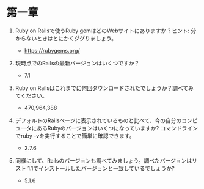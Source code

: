 # 第一章

1. Ruby on Railsで使うRuby gemはどのWebサイトにありますか？ヒント: 分からないときはとにかくググりましょう。  
    - https://rubygems.org/

2. 現時点でのRailsの最新バージョンはいくつですか？
    - 7.1

3. Ruby on Railsはこれまでに何回ダウンロードされたでしょうか？調べてみてください。
    - 470,964,388

4. デフォルトのRailsページに表示されているものと比べて、今の自分のコンピュータにあるRubyのバージョンはいくつになっていますか? コマンドラインでruby -vを実行することで簡単に確認できます。
    - 2.7.6

5. 同様にして、Railsのバージョンも調べてみましょう。調べたバージョンはリスト 1.1でインストールしたバージョンと一致しているでしょうか?
    - 5.1.6


